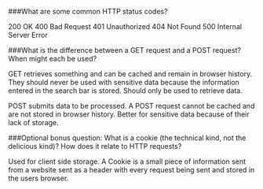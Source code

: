 ###What are some common HTTP status codes?

200 OK
400 Bad Request
401 Unauthorized
404 Not Found
500 Internal Server Error

###What is the difference between a GET request and a POST request? When might each be used?

GET retrieves something and can be cached and remain in browser history. They should never be used with sensitive data because the information entered in the search bar is stored. Should only be used to retrieve data. 

POST submits data to be processed. A POST request cannot be cached and are not stored in browser history. Better for sensitive data because of their lack of storage.

###Optional bonus question: What is a cookie (the technical kind, not the delicious kind)? How does it relate to HTTP requests?

Used for client side storage. A Cookie is a small piece of information sent from a website sent as a header with every request being sent and stored in the users browser. 